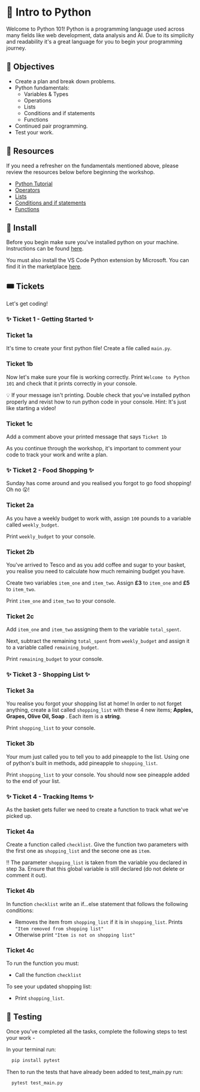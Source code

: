 # 🐍 Intro to Python

Welcome to Python 101! Python is a programming language used across many fields like web development, data analysis and AI. Due to its simplicity and readability it's a great language for you to begin your programming journey.

## 🚀 Objectives

- Create a plan and break down problems.
- Python fundamentals:
  - Variables & Types
  - Operations
  - Lists
  - Conditions and if statements
  - Functions
- Continued pair programming.
- Test your work.

## 📖 Resources

If you need a refresher on the fundamentals mentioned above, please review the resources below before beginning the workshop.

- [Python Tutorial](https://www.w3schools.com/python/default.asp)
- [Operators](https://www.geeksforgeeks.org/python-operators/)
- [Lists](https://developers.google.com/edu/python/lists)
- [Conditions and if statements](https://www.geeksforgeeks.org/conditional-statements-in-python/)
- [Functions](https://youtu.be/zvzjaqMBEso?feature=shared)

## 🚨 Install

Before you begin make sure you've installed python on your machine. Instructions can be found [here](https://www.python.org/downloads/).

You must also install the VS Code Python extension by Microsoft. You can find it in the marketplace [here](https://marketplace.visualstudio.com/items?itemName=ms-python.python).

## 🎟️ Tickets

Let's get coding!

### ✨ Ticket 1 - Getting Started ✨

### Ticket 1a

It's time to create your first python file! Create a file called `main.py`.

### Ticket 1b

Now let's make sure your file is working correctly. Print `Welcome to Python 101` and check that it prints correctly in your console.

💡 If your message isn't printing. Double check that you've installed python properly and revist how to run python code in your console. Hint: It's just like starting a video!

### Ticket 1c

Add a comment above your printed message that says `Ticket 1b`

As you continue through the workshop, it's important to comment your code to track your work and write a plan.

### ✨ Ticket 2 - Food Shopping ✨

Sunday has come around and you realised you forgot to go food shopping! Oh no 😮!

### Ticket 2a

As you have a weekly budget to work with, assign `100` pounds to a variable called `weekly_budget`.

Print `weekly_budget` to your console.

### Ticket 2b

You've arrived to Tesco and as you add coffee and sugar to your basket, you realise you need to calculate how much remaining budget you have.

Create two variables `item_one` and `item_two`. Assign **£3** to `item_one` and **£5** to `item_two`.

Print `item_one` and `item_two` to your console.

### Ticket 2c

Add `item_one` and `item_two` assigning them to the variable `total_spent`.

Next, subtract the remaining `total_spent` from `weekly_budget` and assign it to a variable called `remaining_budget`.

Print `remaining_budget` to your console.

### ✨ Ticket 3 - Shopping List ✨

### Ticket 3a

You realise you forgot your shopping list at home! In order to not forget anything, create a list called `shopping_list` with these 4 new items; **Apples, Grapes, Olive Oil, Soap** . Each item is a **string**.

Print `shopping_list` to your console.

### Ticket 3b

Your mum just called you to tell you to add pineapple to the list. Using one of python's built in methods, add pineapple to `shopping_list`.

Print `shopping_list` to your console. You should now see pineapple added to the end of your list.

### ✨ Ticket 4 - Tracking Items ✨

As the basket gets fuller we need to create a function to track what we've picked up.

### Ticket 4a

Create a function called `checklist`. Give the function two parameters with the first one as `shopping_list` and the secone one as `item`.

‼️ The parameter `shopping_list` is taken from the variable you declared in step 3a. Ensure that this global variable is still declared (do not delete or comment it out).

### Ticket 4b

In function `checklist` write an if...else statement that follows the following conditions:

- Removes the item from `shopping_list` if it is in `shopping_list`. Prints `"Item removed from shopping list"`
- Otherwise print `"Item is not on shopping list"`

### Ticket 4c

To run the function you must:

- Call the function `checklist`

To see your updated shopping list:

- Print `shopping_list`.

## 🎯 Testing

Once you've completed all the tasks, complete the following steps to test your work -

In your terminal run:

```bash
  pip install pytest
```

Then to run the tests that have already been added to test_main.py run:

```bash
  pytest test_main.py
```

